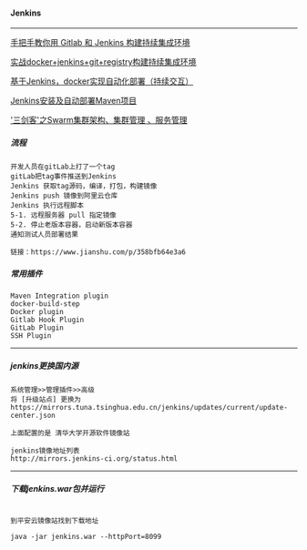 #### Jenkins

---

[手把手教你用 Gitlab 和 Jenkins 构建持续集成环境](https://cloud.tencent.com/developer/article/1470779)

[实战docker+jenkins+git+registry构建持续集成环境](https://blog.51cto.com/ganbing/2085769)

[基于Jenkins，docker实现自动化部署（持续交互）](https://www.jianshu.com/p/358bfb64e3a6)

[Jenkins安装及自动部署Maven项目](https://juejin.im/post/5be125c151882516d725a851)

['三剑客'之Swarm集群架构、集群管理 、服务管理](https://blog.51cto.com/ganbing/2090290)



##### 流程

```shell
开发人员在gitLab上打了一个tag
gitLab把tag事件推送到Jenkins
Jenkins 获取tag源码，编译，打包，构建镜像
Jenkins push 镜像到阿里云仓库
Jenkins 执行远程脚本
5-1. 远程服务器 pull 指定镜像
5-2. 停止老版本容器，启动新版本容器
通知测试人员部署结果

链接：https://www.jianshu.com/p/358bfb64e3a6
```

##### 常用插件

```shell
Maven Integration plugin
docker-build-step
Docker plugin
Gitlab Hook Plugin
GitLab Plugin
SSH Plugin
```



---

##### jenkins更换国内源

```shell
系统管理>>管理插件>>高级
将 [升级站点] 更换为
https://mirrors.tuna.tsinghua.edu.cn/jenkins/updates/current/update-center.json

上面配置的是 清华大学开源软件镜像站

jenkins镜像地址列表
http://mirrors.jenkins-ci.org/status.html
```

---

##### 下载jenkins.war包并运行
```

到平安云镜像站找到下载地址

java -jar jenkins.war --httpPort=8099
```
